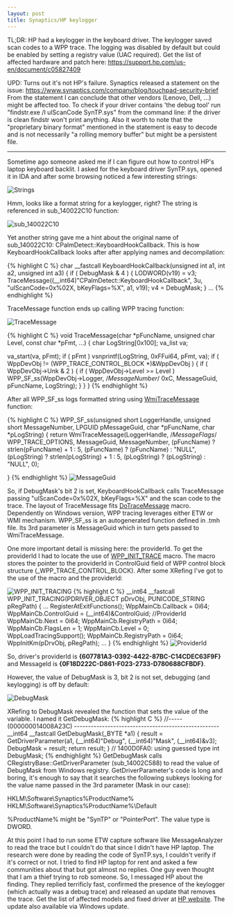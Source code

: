 ```yaml
---
layout: post
title: Synaptics/HP keylogger
---
```


TL;DR:
HP had a keylogger in the keyboard driver. The keylogger saved scan codes to a WPP trace. The logging was disabled by default but could be enabled by setting a registry value (UAC required).
Get the list of affected hardware and patch here: https://support.hp.com/us-en/document/c05827409

UPD:
Turns out it's not HP's failure. Synaptics released a statement on the issue: https://www.synaptics.com/company/blog/touchpad-security-brief  
From the statement I can conclude that other vendors (Lenovo, Dell, ...) might be affected too. To check if your driver contains 'the debug tool' run "findstr.exe /I ulScanCode SynTP.sys" from the command line: if the driver is clean findstr won't print anything. Also it worth to note that the "proprietary binary format" mentioned in the statement is easy to decode and is not necessarily "a rolling memory buffer" but might be a persistent file.

***
Sometime ago someone asked me if I can figure out how to control HP's laptop keyboard backlit. I asked for the keyboard driver SynTP.sys, opened it in IDA and after some browsing noticed a few interesting strings:

![Strings](../images/Strings.PNG)

Hmm, looks like a format string for a keylogger, right? The string is referenced in sub_140022C10 function:

![sub_140022C10](../images/sub_140022C10.PNG)

Yet another string gave me a hint about the original name of sub_140022C10: CPalmDetect::KeyboardHookCallback. This is how KeyboardHookCallback looks after after applying names and decompilation:

{% highlight C %}
char __fastcall KeyboardHookCallback(unsigned int a1, int a2, unsigned int a3)
{
  if ( DebugMask & 4 )
  {
    LODWORD(v19) = v3;
    TraceMessage((__int64)"CPalmDetect::KeyboardHookCallback", 3u, "ulScanCode=0x%02X, bKeyFlags=%X", a1, v19);
    v4 = DebugMask;
  }
...
{% endhighlight %}

TraceMessage function ends up calling WPP tracing function:

![TraceMessage](../images/TraceMessage.png)

{% highlight C %}
void TraceMessage(char *pFuncName, unsigned char Level, const char *pFmt, ...)
{
  char LogString[0x100];
  va_list va;

  va_start(va, pFmt);
  if ( pFmt )
    vsnprintf(LogString, 0xFFui64, pFmt, va);
  if ( WppDevObj != (WPP_TRACE_CONTROL_BLOCK *)&WppDevObj )
  {
    if ( WppDevObj->Unk & 2 )
    {
      if ( WppDevObj->Level >= Level )
        WPP_SF_ss(WppDevObj->Logger, /*MessageNumber*/ 0xC, MessageGuid, pFuncName, LogString);
    }
  }
}
{% endhighlight %}

After all WPP_SF_ss logs formatted string using [WmiTraceMessage](https://msdn.microsoft.com/en-us/library/windows/hardware/ff565836(v=vs.85).aspx) function:

{% highlight C %}
WPP_SF_ss(unsigned short LoggerHandle, unsigned short MessageNumber, LPGUID pMessageGuid, char *pFuncName, char *pLogString)
{
  return WmiTraceMessage(LoggerHandle, /*MessageFlags*/ WPP_TRACE_OPTIONS, MessageGuid, MessageNumber,
                         (pFuncName) ? strlen(pFuncName) + 1 : 5,
                         (pFuncName) ? (pFuncName) : "NULL",
                         (pLogString) ? strlen(pLogString) + 1 : 5,
                         (pLogString) ? (pLogString) : "NULL",
                         0);

}
{% endhighlight %}
![MessageGuid](../images/MessageGuid.PNG)

So, if DebugMask's bit 2 is set, KeyboardHookCallback calls TraceMessage passing "ulScanCode=0x%02X, bKeyFlags=%X" and the scan code to the trace. The layout of TraceMessage fits [DoTraceMessage](https://msdn.microsoft.com/en-us/library/windows/hardware/ff544918(v=vs.85).aspx) macro. Dependently on Windows version, WPP tracing leverages either ETW or WMI mechanism. WPP_SF_ss is an autogenerated function defined in .tmh file. Its 3rd parameter is MessageGuid which in turn gets passed to WmiTraceMessage.

One more important detail is missing here: the providerId. To get the providerId I had to locate the use of [WPP_INIT_TRACE](https://msdn.microsoft.com/en-us/library/windows/hardware/ff556193(v=vs.85).aspx) macro. The macro stores the pointer to the providerId in ControlGuid field of WPP control block structure (_WPP_TRACE_CONTROL_BLOCK). After some XRefing I've got to the use of the macro and the providerId:

![WPP_INIT_TRACING](../images/WPP_INIT_TRACING.PNG)
{% highlight C %}
__int64 __fastcall WPP_INIT_TRACING(PDRIVER_OBJECT pDrvObj, PUNICODE_STRING pRegPath)
{
...
  RegisterAtExitFunctions();
  WppMainCb.Callback = 0i64;
  WppMainCb.ControlGuid = (__int64)&ControlGuid; //ProviderId
  WppMainCb.Next = 0i64;
  WppMainCb.RegistryPath = 0i64;
  WppMainCb.FlagsLen = 1;
  WppMainCb.Level = 0;
  WppLoadTracingSupport();
  WppMainCb.RegistryPath = 0i64;
  WppInitKm(pDrvObj, pRegPath);
...
}
{% endhighlight %}
![ProviderId](../images/ControlGuid.PNG)

So, driver's providerId is **{607781A3-0392-4422-87BC-C14CDEC63F9F}** and MessageId is **{0F18D222C-D861-F023-2733-D780688CFBDF}**.

However, the value of DebugMask is 3, bit 2 is not set, debugging (and keylogging) is off by default:

![DebugMask](../images/DebugMask.PNG)

XRefing to DebugMask revealed the function that sets the value of the variable. I named it GetDebugMask:
{% highlight C %}
//----- (000000014008A23C) ----------------------------------------------------
__int64 __fastcall GetDebugMask(_BYTE *a1)
{
  result = GetDriverParameter(a1, (__int64)"Debug", (__int64)"Mask", (__int64)&v3);
  DebugMask = result;
  return result;
}
// 1400D0FA0: using guessed type int DebugMask;
{% endhighlight %}
GetDebugMask calls CRegistryBase::GetDriverParameter (sub_14002C588) to read the value of DebugMask from Windows registry. GetDriverParameter's code is long and boring, it's enough to say that it searches the following subkeys looking for the value name passed in the 3rd parameter (Mask in our case):

HKLM\Software\Synaptics\%ProductName%
HKLM\Software\Synaptics\%ProductName%\Default

%ProductName% might be "SynTP" or "PointerPort". The value type is DWORD.

At this point I had to run some ETW capture software like MessageAnalyzer to read the trace but I couldn't do that since I didn't have HP laptop. The research were done by reading the code of SynTP.sys, I couldn't verify if it's correct or not. I tried to find HP laptop for rent and asked a few communities about that but got almost no replies. One guy even thought that I am a thief trying to rob someone. So, I messaged HP about the finding. They replied terrificly fast, confirmed the presence of the keylogger (which actually was a debug trace) and released an update that removes the trace. Get the list of affected models and fixed driver at [HP website](https://support.hp.com/us-en/document/c05827409). The update also available via Windows update.
